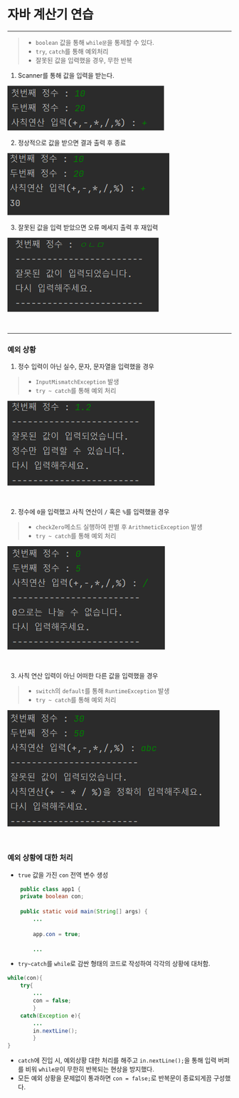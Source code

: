 # 자바 계산기 연습

---
> - `boolean` 값을 통해 `while문`을 통제할 수 있다.
> - `try`, `catch`를 통해 예외처리
> - 잘못된 값을 입력했을 경우, 무한 반복




1. Scanner를 통해 값을 입력을 받는다.

![img.png](img.png)


2. 정상적으로 값을 받으면 결과 출력 후 종료

![img_1.png](img_1.png)


3. 잘못된 값을 입력 받았으면 오류 메세지 출력 후 재입력

![img_2.png](img_2.png)

<br>

---

### 예외 상황

1. 정수 입력이 아닌 실수, 문자, 문자열을 입력했을 경우
> - `InputMismatchException` 발생 <br>
> - `try ~ catch`를 통해 예외 처리

![img_7.png](img_7.png)

<br>

2. 정수에 `0`을 입력했고 사칙 연산이 `/` 혹은 `%`를 입력했을 경우
> - `checkZero`메소드 실행하여 판별 후 `ArithmeticException` 발생 <br>
> - `try ~ catch`를 통해 예외 처리

![img_5.png](img_5.png)

<br>

3. 사칙 연산 입력이 아닌 어떠한 다른 값을 입력했을 경우
> - `switch`의 `default`를 통해 `RuntimeException` 발생
> - `try ~ catch`를 통해 예외 처리

![img_8.png](img_8.png)


<br>

### 예외 상황에 대한 처리

- `true` 값을 가진 `con` 전역 변수 생성
```java
    public class app1 {
    private boolean con;

    public static void main(String[] args) {
        ...
        
        app.con = true;
        
        ...
```

- `try~catch`를 `while`로 감싼 형태의 코드로 작성하여 각각의 상황에 대처함.
```java
while(con){
    try{
        ...
        con = false;
        }
    catch(Exception e){
        ...
        in.nextLine();
        }
}
```
- `catch`에 진입 시, 예외상황 대한 처리를 해주고 `in.nextLine();`을 통해 입력 버퍼를 비워 `while문`이 무한히 반복되는 현상을 방지했다. 
- 모든 예외 상황을 문제없이 통과하면 `con = false;`로 반복문이 종료되게끔 구성했다.


